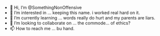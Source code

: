 - 👋 Hi, I’m @SomethingNonOffensive
- 👀 I’m interested in ... keeping this name. i worked real hard on it.  
- 🌱 I’m currently learning ... words really do hurt and my parents are liars.
- 💞️ I’m looking to collaborate on ... the commode... of ethics?
- 📫 How to reach me ... bu hand.

<!---
SomethingNonOffensive/SomethingNonOffensive is a ✨ special ✨ repository because its `README.md` (this file) appears on your GitHub profile.
You can click the Preview link to take a look at your changes.
--->
